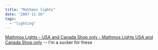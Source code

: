 ```yaml
---
title: "Mathmos lights"
date: "2007-11-20"
tags: 
  - "lighting"
---
```


[Mathmos Lights - USA and Canada Shop only - Mathmos Lights USA and Canada Shop only](http://www.mathmos.com/usa/erol.html "Mathmos Lights - USA and Canada Shop only - Mathmos Lights USA and Canada Shop only") -- I'm a sucker for these

